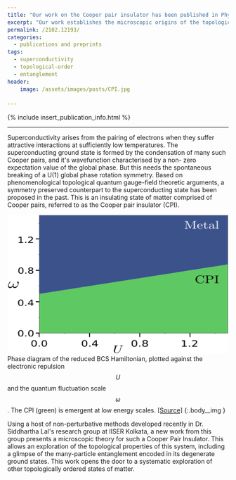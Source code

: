 ```yaml
---
title: "Our work on the Cooper pair insulator has been published in Phys. Rev. B"
excerpt: "Our work establishes the microscopic origins of the topologically ordered Cooper pair insulating state, and sheds light on the long-ranged multipartite entanglement present within it."
permalink: /2102.12193/
categories:
  - publications and preprints
tags:
  - superconductivity
  - topological-order
  - entanglement
header:
    image: /assets/images/posts/CPI.jpg

---
```


{% include insert_publication_info.html %}

--- 

Superconductivity arises from the pairing of electrons when they suffer attractive interactions at sufficiently low temperatures. The superconducting ground state is formed by the condensation of many such Cooper pairs, and it's wavefunction characterised by a non- zero expectation value of the global phase. But this needs the spontaneous breaking of a U(1) global phase rotation symmetry. Based on phenomenological topological quantum gauge-field theoretic arguments, a symmetry preserved counterpart to the superconducting state has been proposed in the past. This is an insulating state of matter comprised of Cooper pairs, referred to as the Cooper pair insulator (CPI).

![](/assets/images/cpi/cpi_phases.png)
Phase diagram of the reduced BCS Hamiltonian, plotted against the electronic repulsion $$U$$ and the quantum fluctuation scale $$\omega$$. The CPI (green) is emergent at low energy scales. [[Source]](https://journals.aps.org/prb/abstract/10.1103/PhysRevB.104.144514)
{:.body__img }

Using a host of non-perturbative methods developed recently in Dr. Siddhartha Lal's research group at IISER Kolkata, a new work from this group presents a microscopic theory for such a Cooper Pair Insulator. This allows an exploration of the topological properties of this system, including a glimpse of the many-particle entanglement encoded in its degenerate ground states. This work opens the door to a systematic exploration of other topologically ordered states of matter.
